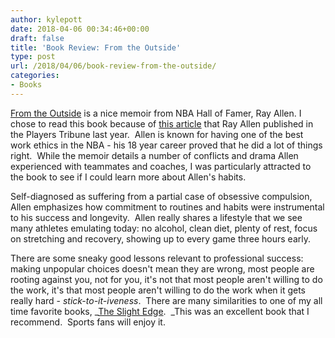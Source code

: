 ```yaml
---
author: kylepott
date: 2018-04-06 00:34:46+00:00
draft: false
title: 'Book Review: From the Outside'
type: post
url: /2018/04/06/book-review-from-the-outside/
categories:
- Books
---
```


[From the Outside](https://www.amazon.com/Outside-Journey-Through-Life-Game/dp/0062675478) is a nice memoir from NBA Hall of Famer, Ray Allen. I chose to read this book because of [this article](https://www.theplayerstribune.com/en-us/articles/ray-allen-letter-to-my-younger-self) that Ray Allen published in the Players Tribune last year.  Allen is known for having one of the best work ethics in the NBA - his 18 year career proved that he did a lot of things right.  While the memoir details a number of conflicts and drama Allen experienced with teammates and coaches, I was particularly attracted to the book to see if I could learn more about Allen's habits.

Self-diagnosed as suffering from a partial case of obsessive compulsion, Allen emphasizes how commitment to routines and habits were instrumental to his success and longevity.  Allen really shares a lifestyle that we see many athletes emulating today: no alcohol, clean diet, plenty of rest, focus on stretching and recovery, showing up to every game three hours early.

There are some sneaky good lessons relevant to professional success: making unpopular choices doesn't mean they are wrong, most people are rooting against you, not for you, it's not that most people aren't willing to do the work, it's that most people aren't willing to do the work when it gets really hard - _stick-to-it-iveness_.  There are many similarities to one of my all time favorite books, _[The Slight Edge](https://www.amazon.com/Slight-Edge-Turning-Disciplines-Massive/dp/193594486X).  _This was an excellent book that I recommend.  Sports fans will enjoy it.
